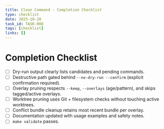 ```yaml
---
title: Clean Command - Completion Checklist
type: checklist
date: 2025-10-20
task_id: TASK-008
tags: [checklist]
links: []
---
```


# Completion Checklist

- [ ] Dry-run output clearly lists candidates and pending commands.
- [ ] Destructive path gated behind `--no-dry-run --confirm` (explicit confirmation required).
- [ ] Overlay pruning respects `--keep`, `--overlays` (age/pattern), and skips tagged/active overlays.
- [ ] Worktree pruning uses Git + filesystem checks without touching active worktrees.
- [ ] Conflict bundle cleanup retains most recent bundle per overlay.
- [ ] Documentation updated with usage examples and safety notes.
- [ ] `make validate` passes.
